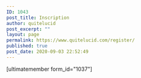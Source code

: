 ```yaml
---
ID: 1043
post_title: Inscription
author: quitelucid
post_excerpt: ""
layout: page
permalink: https://www.quitelucid.com/register/
published: true
post_date: 2020-09-03 22:52:49
---
```

[ultimatemember form_id="1037"]